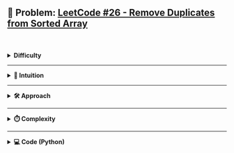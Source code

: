 ## 🔗 Problem: [LeetCode #26 - Remove Duplicates from Sorted Array](https://leetcode.com/problems/remove-duplicates-from-sorted-array/description/)

<br/>
<br/>
<details>
<summary><strong>Difficulty</strong></summary>

<br/>
Easy

</details>

---


<details>
<summary><strong>🧠 Intuition</strong></summary>

<br/>
We would need 2 pointers, one to keep track of the position we would need to write the unique value. The other will pass through each array one-by-one.

</details>

---

<details>
<summary><strong>🛠️ Approach</strong></summary>

<br/>
Create a pointer w (write) that will keep track of where to write the unique value. 
Start with w = 1 and run a loop that will compare consecutive values in an array and if they are not same, write the value of current value to nums[w].

</details>

---

<details>
<summary><strong>⏱️ Complexity</strong></summary>
<br/>

| Type | Complexity |
|------|------------|
| Time | O(n)       |
| Space| O(1)       |

Since this is in-place substitution, time complexity will be O(n).

</details>

---

<details>
<summary><strong>💻 Code (Python)</strong></summary>
<br/>

```python
class Solution:
    def removeDuplicates(self, nums: List[int]) -> int:
        w = 1
                
        for l in range(1, len(nums)):
            if nums[l - 1] != nums[l]:
                nums[w] = nums[l]
                w += 1
        return w
```
</details>

